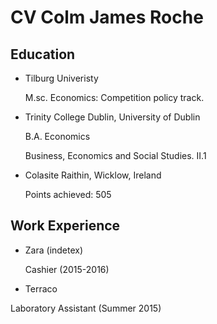 CV Colm James Roche
===================
Education
---------
* Tilburg Univeristy

  M.sc. Economics: Competition policy track.

* Trinity College Dublin, University of Dublin 

  B.A. Economics
  
  Business, Economics and Social Studies. II.1

* Colasite Raithin, Wicklow, Ireland 

  Points achieved: 505
  
Work Experience
---------------
  
* Zara (indetex)
  
  Cashier (2015-2016)
    
* Terraco

 Laboratory Assistant (Summer 2015)
 
 
  
   

